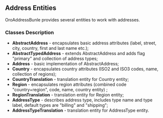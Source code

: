 Address Entities
----------------

OroAddressBunle provides several entities to work with addresses.

### Classes Description

* **AbstractAddress** - encapsulates basic address attributes (label, street, city, country, first and last name etc.);
* **AbstractTypedAddress** - extends AbstractAddress and adds flag "primary" and collection of address types;
* **Address** - basic implementation of AbstractAddress;
* **Country** - encapsulates country attributes (ISO2 and ISO3 codes, name, collection of regions);
* **CountryTranslation** - translation entity for Country entity;
* **Region** - encapsulates region attributes (combined code "country+region", code, name, country entity) ;
* **RegionTranslation** - translation entity for Region entity;
* **AddressType** - describes address type, includes type name and type label, default types are "billing" and "shipping";
* **AddressTypeTranslation** - translation entity for AddressType entity.
